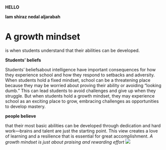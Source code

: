 **HELLO**

**Iam shiraz nedal aljarabah**

# A growth mindset
is when students understand that their abilities can be developed.

**Students’ beliefs**

Students’ beliefsabout intelligence have important consequences for how they experience school and how they respond to setbacks and adversity. When students hold a fixed mindset, school can be a threatening place because they may be worried about proving their ability or avoiding “looking dumb.” This can lead students to avoid challenges and give up when they struggle. But when students hold a growth mindset, they may experience school as an exciting place to grow, embracing challenges as opportunities to develop mastery.

**people believe**

that their most basic abilities can be developed through dedication and hard work—brains and talent are just the starting point. This view creates a love of learning and a resilience that is essential for great accomplishment.
 *A growth mindset is just about praising and rewarding effort*
 ![](https://cdn.shopify.com/s/files/1/2013/0229/products/growth_mindset_poster_kids.png?v=1531968705)
